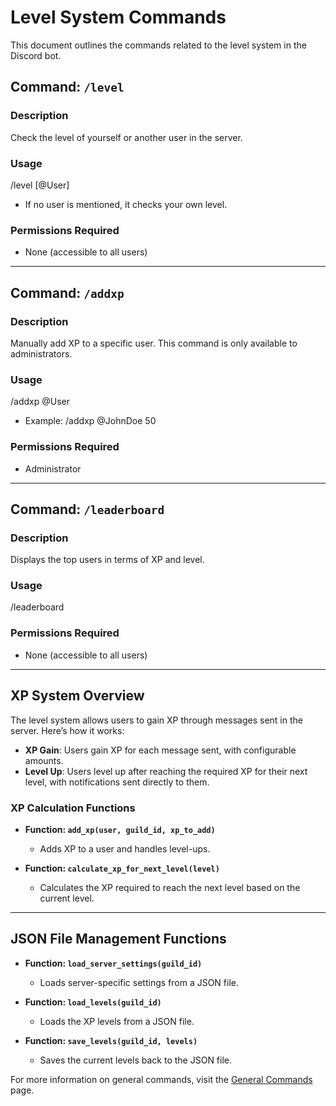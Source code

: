 <link rel="stylesheet" type="text/css" href="styles.css">

# Level System Commands

This document outlines the commands related to the level system in the Discord bot.

## Command: `/level`
### Description
Check the level of yourself or another user in the server.

### Usage
/level [@User]
- If no user is mentioned, it checks your own level.

### Permissions Required
- None (accessible to all users)

---

## Command: `/addxp`
### Description
Manually add XP to a specific user. This command is only available to administrators.

### Usage
/addxp @User <amount>
- Example: /addxp @JohnDoe 50

### Permissions Required
- Administrator

---

## Command: `/leaderboard`
### Description
Displays the top users in terms of XP and level.

### Usage
/leaderboard

### Permissions Required
- None (accessible to all users)

---

## XP System Overview
The level system allows users to gain XP through messages sent in the server. Here’s how it works:

- **XP Gain**: Users gain XP for each message sent, with configurable amounts.
- **Level Up**: Users level up after reaching the required XP for their next level, with notifications sent directly to them.

### XP Calculation Functions

- **Function: `add_xp(user, guild_id, xp_to_add)`**
  - Adds XP to a user and handles level-ups.
  
- **Function: `calculate_xp_for_next_level(level)`**
  - Calculates the XP required to reach the next level based on the current level.

---

## JSON File Management Functions

- **Function: `load_server_settings(guild_id)`**
  - Loads server-specific settings from a JSON file.

- **Function: `load_levels(guild_id)`**
  - Loads the XP levels from a JSON file.

- **Function: `save_levels(guild_id, levels)`**
  - Saves the current levels back to the JSON file.

For more information on general commands, visit the [General Commands](general_commands.md) page.
